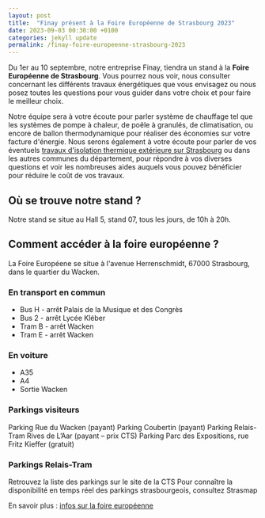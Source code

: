 ```yaml
---
layout: post
title:  "Finay présent à la Foire Européenne de Strasbourg 2023"
date: 2023-09-03 00:30:00 +0100
categories: jekyll update
permalink: /finay-foire-europeenne-strasbourg-2023
---
```

Du 1er au 10 septembre, notre entreprise Finay, tiendra un stand à la **Foire Européenne de Strasbourg**. Vous pourrez nous voir, nous consulter concernant les différents travaux énergétiques que vous envisagez ou nous posez toutes les questions pour vous guider dans votre choix et pour faire le meilleur choix.

Notre équipe sera à votre écoute pour parler système de chauffage tel que les systèmes de pompe à chaleur, de poêle à granulés, de climatisation, ou encore de ballon thermodynamique pour réaliser des économies sur votre facture d'énergie.
Nous serons également à votre écoute pour parler de vos éventuels [travaux d'isolation thermique extérieure sur Strasbourg](/travaux-energetique-sur-strasbourg) ou dans les autres communes du département, pour répondre à vos diverses questions et voir les nombreuses aides auquels vous pouvez bénéficier pour réduire le coût de vos travaux.

## Où se trouve notre stand ?
Notre stand se situe au Hall 5, stand 07, tous les jours, de 10h à 20h.

## Comment accéder à la foire européenne ?
La Foire Européene se situe à l'avenue Herrenschmidt, 67000 Strasbourg, dans le quartier du Wacken.

### En transport en commun
* Bus H - arrêt Palais de la Musique et des Congrès
* Bus 2 - arrêt Lycée Kléber
* Tram B - arrêt Wacken
* Tram E - arrêt Wacken

### En voiture
* A35
* A4
* Sortie Wacken

### Parkings visiteurs 
Parking Rue du Wacken (payant)
Parking Coubertin (payant)
Parking Relais-Tram Rives de L’Aar (payant – prix CTS)
Parking Parc des Expositions, rue Fritz Kieffer (gratuit)

### Parkings Relais-Tram
Retrouvez la liste des parkings sur le site de la CTS
Pour connaître la disponibilité en temps réel des parkings strasbourgeois, consultez Strasmap

En savoir plus : [infos sur la foire européenne](https://www.foireurop.com/)